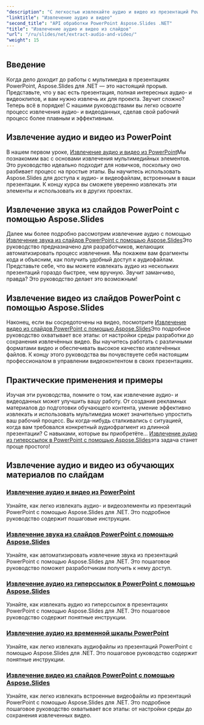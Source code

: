 ```yaml
---
"description": "С легкостью извлекайте аудио и видео из презентаций PowerPoint с помощью Aspose.Slides для .NET, следуя нашим подробным пошаговым руководствам."
"linktitle": "Извлечение аудио и видео"
"second_title": "API обработки PowerPoint Aspose.Slides .NET"
"title": "Извлечение аудио и видео из слайдов"
"url": "/ru/slides/net/extract-audio-and-video/"
"weight": 15
---
```


## Введение

Когда дело доходит до работы с мультимедиа в презентациях PowerPoint, Aspose.Slides для .NET — это настоящий прорыв. Представьте, что у вас есть презентация, полная интересных аудио- и видеоклипов, и вам нужно извлечь их для проекта. Звучит сложно? Теперь всё в порядке! С нашими руководствами вы легко освоите процесс извлечения аудио- и видеоданных, сделав свой рабочий процесс более плавным и эффективным.

## Извлечение аудио и видео из PowerPoint

В нашем первом уроке, [Извлечение аудио и видео из PowerPoint](./extracting-audio-and-video/)Мы познакомим вас с основами извлечения мультимедийных элементов. Это руководство идеально подходит для новичков, поскольку оно разбивает процесс на простые этапы. Вы научитесь использовать Aspose.Slides для доступа к аудио- и видеофайлам, встроенным в ваши презентации. К концу курса вы сможете уверенно извлекать эти элементы и использовать их в других проектах.

## Извлечение звука из слайдов PowerPoint с помощью Aspose.Slides

Далее мы более подробно рассмотрим извлечение аудио с помощью [Извлечение звука из слайдов PowerPoint с помощью Aspose.Slides](./extract-audio-from-powerpoint/)Это руководство предназначено для разработчиков, желающих автоматизировать процесс извлечения. Мы покажем вам фрагменты кода и объясним, как получить удобный доступ к аудиофайлам. Представьте себе, что вы можете извлекать аудио из нескольких презентаций гораздо быстрее, чем вручную. Звучит заманчиво, правда? Это руководство делает это возможным!

## Извлечение видео из слайдов PowerPoint с помощью Aspose.Slides

Наконец, если вы сосредоточены на видео, посмотрите [Извлечение видео из слайдов PowerPoint с помощью Aspose.Slides](./extract-videos-from-powerpoint-slides/)Это подробное руководство охватывает все этапы: от настройки среды разработки до сохранения извлечённых видео. Вы научитесь работать с различными форматами видео и обеспечивать высокое качество извлечённых файлов. К концу этого руководства вы почувствуете себя настоящим профессионалом в управлении видеоконтентом в своих презентациях.

## Практические применения и примеры

Изучая эти руководства, помните о том, как извлечение аудио- и видеоданных может улучшить вашу работу. От создания рекламных материалов до подготовки обучающего контента, умение эффективно извлекать и использовать мультимедиа может значительно упростить ваш рабочий процесс. Вы когда-нибудь сталкивались с ситуацией, когда вам требовался конкретный аудиофрагмент из длинной презентации? С навыками, которые вы приобретёте… [Извлечение аудио из гиперссылок в PowerPoint с помощью Aspose.Slides](./extract-audio-from-hyperlinks/)эта задача станет проще простого!

## Извлечение аудио и видео из обучающих материалов по слайдам
### [Извлечение аудио и видео из PowerPoint](./extracting-audio-and-video/)
Узнайте, как легко извлекать аудио- и видеоэлементы из презентаций PowerPoint с помощью Aspose.Slides для .NET. Это подробное руководство содержит пошаговые инструкции.
### [Извлечение звука из слайдов PowerPoint с помощью Aspose.Slides](./extract-audio-from-powerpoint/)
Узнайте, как автоматизировать извлечение звука из презентаций PowerPoint с помощью Aspose.Slides для .NET. Это пошаговое руководство поможет разработчикам получить к нему доступ.
### [Извлечение аудио из гиперссылок в PowerPoint с помощью Aspose.Slides](./extract-audio-from-hyperlinks/)
Узнайте, как извлекать аудио из гиперссылок в презентациях PowerPoint с помощью Aspose.Slides для .NET. Это пошаговое руководство содержит понятные инструкции.
### [Извлечение аудио из временной шкалы PowerPoint](./extracting-audio-from-timeline/)
Узнайте, как легко извлекать аудиофайлы из презентаций PowerPoint с помощью Aspose.Slides для .NET. Это пошаговое руководство содержит понятные инструкции.
### [Извлечение видео из слайдов PowerPoint с помощью Aspose.Slides](./extract-videos-from-powerpoint-slides/)
Узнайте, как легко извлекать встроенные видеофайлы из презентаций PowerPoint с помощью Aspose.Slides для .NET. Это подробное пошаговое руководство охватывает все этапы: от настройки среды до сохранения извлеченных видео.